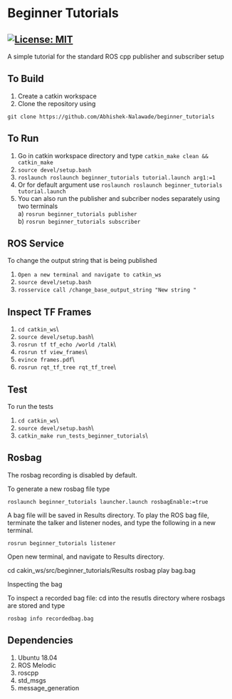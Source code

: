 # Beginner Tutorials
[![License: MIT](https://img.shields.io/badge/License-MIT-green.svg)](https://opensource.org/licenses/MIT)
-------

A simple tutorial for the standard ROS cpp publisher and subscriber setup


## To Build
1) Create a catkin workspace
2) Clone the repository using

```
git clone https://github.com/Abhishek-Nalawade/beginner_tutorials
```

## To Run
1) Go in catkin workspace directory and type ```catkin_make clean && catkin_make```
2) ```source devel/setup.bash```
3) ```roslaunch roslaunch beginner_tutorials tutorial.launch arg1:=1```
3) Or for default argument use ```roslaunch roslaunch beginner_tutorials tutorial.launch```
4) You can also run the publisher and subcriber nodes separately using two terminals\
	a) ```rosrun beginner_tutorials publisher```\
	b) ```rosrun beginner_tutorials subscriber```

## ROS Service
To change the output string that is being published
1) ```Open a new terminal and navigate to catkin_ws```
2) ```source devel/setup.bash```
3) ```rosservice call /change_base_output_string "New string "```


## Inspect TF Frames


1) ```cd catkin_ws```\
2) ```source devel/setup.bash```\
3) ```rosrun tf tf_echo /world /talk```\
4) ```rosrun tf view_frames```\
5) ```evince frames.pdf```\
6) ```rosrun rqt_tf_tree rqt_tf_tree```\

## Test
To run the tests
1) ```cd catkin_ws```\
2) ```source devel/setup.bash```\
3) ```catkin_make run_tests_beginner_tutorials```\

## Rosbag

The rosbag recording is disabled by default.

To generate a new rosbag file type

```roslaunch beginner_tutorials launcher.launch rosbagEnable:=true```

A bag file will be saved in Results directory. To play the ROS bag file, terminate the talker and listener nodes, and type the following in a new terminal.

```rosrun beginner_tutorials listener```

Open new terminal, and navigate to Results directory.

cd cakin_ws/src/beginner_tutorials/Results
rosbag play bag.bag


Inspecting the bag

To inspect a recorded bag file: cd into the resutls directory where rosbags are stored and type

```rosbag info recordedbag.bag```



## Dependencies
1) Ubuntu 18.04
2) ROS Melodic
3) roscpp
4) std_msgs
5) message_generation
